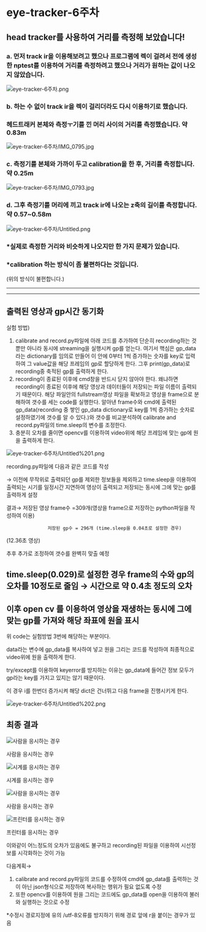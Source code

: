 # eye-tracker-6주차

## head tracker를 사용하여 거리를 측정해 보았습니다!

### a. 먼저 track ir을 이용해보려고 했으나 프로그램에 렉이 걸려서 전에 생성한 nptest를 이용하여 거리를 측정하려고 했으나 거리가 원하는 값이 나오지 않았습니다.

![eye-tracker-6주차.png](eye-tracker-6주차.png)

### b. 하는 수 없이 track ir을 렉이 걸리더라도 다시 이용하기로 했습니다.

### 헤드트래커 본체와 측정ㅜ기를 낀 머리 사이의 거리를 측정했습니다. 약0.83m

![eye-tracker-6주차/IMG_0795.jpg](eye-tracker-6주차/IMG_0795.jpg)

### c. 측정기를 본체와 가까이 두고 calibration을 한 후, 거리를 측정합니다.  약 0.25m

![eye-tracker-6주차/IMG_0793.jpg](eye-tracker-6주차/IMG_0793.jpg)

### d. 그후 측정기를 머리에 끼고 track ir에 나오는 z축의 길이를 측정합니다.  약 0.57~0.58m

![eye-tracker-6주차/Untitled.png](eye-tracker-6주차/Untitled.png)

### *실제로 측정한 거리와 비슷하게 나오지만 한 가지 문제가 있습니다.

### *calibration 하는 방식이 좀 불편하다는 것입니다.

(위의 방식이 불편합니다.)

---

---

## 출력된 영상과 gp시간 동기화

실험 방법)

1. calibrate and record.py파일에 아래 코드를 추가하여 단순히 recording하는 것 뿐만 아니라 동시에 streaming을 실행시켜 gp를 얻는다. 여기서 핵심은 gp_data라는 dictionary를 임의로 만들어 이 안에 0부터 1씩 증가하는 숫자를 key로 입력하여 그 value값을 해당 프레임의 gp로 할당하게 한다.  그후 print(gp_data)로 recording중 축적된 gp를 출력하게 한다. 
2. recording이 종료된 이후에 cmd창을 반드시 닫지 않아야 한다. 왜냐하면 recording이 종료된 이후에 해당 영상과 데이터들이 저장되는 파일 이름이 출력되기 때문이다.  해당 파일안의 fullstream영상 파일을 확보하고 영상을 frame으로 분해하여 갯수를 세는 code를 실행한다.  알아낸 frame수와 cmd에 출력된 gp_data(recording 중 쌓인 gp_data dictionary로 key를 1씩 증가하는 숫자로 설정하였기에 갯수를 알 수 있다.)와 갯수를 비교분석하여 calibrate and record.py파일의 time.sleep의 변수를 조정한다.
3. 충분히 오차를 줄이면 opencv를 이용하여 video위에 해당 프레임에 맞는 gp에 원을 출력하게 한다. 

![eye-tracker-6주차/Untitled%201.png](eye-tracker-6주차/Untitled%201.png)

recording.py파일에 다음과 같은 코드를 작성 

→ 이전에 무작위로 출력되던 gp를 제외한 정보들을 제외하고 time.sleep을 이용하여 출력되는 시기를 일정시간 지연하여 영상이 출력되고 저장되는 동시에 그에 맞는 gp를 출력하게 설정 

결과→ 저장된 영상 frame수 =309개(영상을 frame으로 저장하는 python파일을 작성하여 이용) 

                   저장된 gp수 = 296개 (time.sleep을 0.04초로 설정한 경우)

(12.36초 영상)

추후 추가로 조정하여 갯수를 완벽히 맞출 예정 

## time.sleep(0.029)로 설정한 경우 frame의 수와 gp의 오차를 10정도로 줄임 → 시간으로 약 0.4초 정도의 오차

## 이후 open cv 를 이용하여 영상을 재생하는 동시에 그에 맞는 gp를 가져와 해당 좌표에 원을 표시

위 code는 실험방법 3번에 해당하는 부분이다.

data라는 변수에 gp_data를 복사하여 넣고 원을 그리는 코드를 작성하여 최종적으로 video위에 원을 출력하게 한다. 

try/except를 이용하여 keyerror를 방지하는 이유는 gp_data에 들어간 정보 모두가 gp라는 key를 가지고 있지는 않기 때문이다. 

이 경우 i를 한번더 증가시켜 해당 dict은 건너뛰고 다음 frame을 진행시키게 한다.

![eye-tracker-6주차/Untitled%202.png](eye-tracker-6주차/Untitled%202.png)

## 최종 결과

![사람을 응시하는 경우](eye-tracker-6주차/Untitled%203.png)

사람을 응시하는 경우

![시계를 응시하는 경우](eye-tracker-6주차/Untitled%204.png)

시계를 응시하는 경우

![사람을 응시하는 경우](eye-tracker-6주차/Untitled%205.png)

사람을 응시하는 경우

![프린터를 응시하는 경우](eye-tracker-6주차/Untitled%206.png)

프린터를 응시하는 경우

이와같이 어느정도의 오차가 있음에도 불구하고 recording된 파일을 이용하여 시선정보를 시각화하는 것이 가능 

다음계획→ 

1. calibrate and record.py파일의 코드를 수정하여 cmd에 gp_data를 출력하는 것이 아닌 json형식으로 저장하여 복사하는 행위가 필요 없도록 수정 
2. 또한 opencv를 이용하여 원을 그리는 코드에도 gp_data를 open을 이용하여 불러와 실행하는 것으로 수정 

*수정시 경로지정에 유의 /utf-8오류를 방지하기 위해 경로 앞에 r을 붙이는 경우가 있음